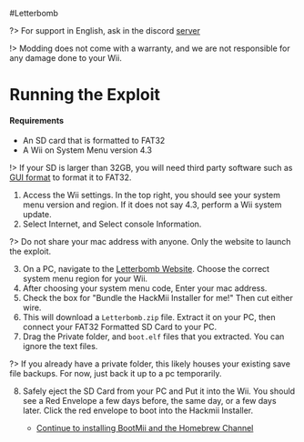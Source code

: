 #Letterbomb

?> For support in English, ask in the discord [server](https://discord.gg/QvGQqx8Mns)

!> Modding does not come with a warranty, and we are not responsible for any damage done to your Wii.

# Running the Exploit

#### Requirements
- An SD card that is formatted to FAT32
- A Wii on System Menu version 4.3

!> If your SD is larger than 32GB, you will need third party software such as [GUI format](http://ridgecrop.co.uk/index.htm?guiformat.htm) to format it to FAT32.

1. Access the Wii settings. In the top right, you should see your system menu version and region. If it does not say 4.3, perform a Wii system update.
2. Select Internet, and Select console Information.

?> Do not share your mac address with anyone. Only the website to launch the exploit.

3. On a PC, navigate to the [Letterbomb Website](https://please.hackmii.com). Choose the correct system menu region for your Wii.
4. After choosing your system menu code, Enter your mac address. 
5. Check the box for "Bundle the HackMii Installer for me!" Then cut either wire.
6. This will download a `Letterbomb.zip` file. Extract it on your PC, then connect your FAT32 Formatted SD Card to your PC. 
7. Drag the Private folder, and `boot.elf` files that you extracted. You can ignore the text files.

?> If you already have a private folder, this likely houses your existing save file backups. For now, just back it up to a pc temporarily.

8. Safely eject the SD Card from your PC and Put it into the Wii. You should see a Red Envelope a few days before, the same day, or a few days later. Click the red envelope to boot into the Hackmii Installer.

    - [Continue to installing BootMii and the Homebrew Channel](hackmii-installer)